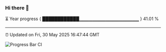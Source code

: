 ### Hi there 👋

⏳ Year progress { ████████████▁▁▁▁▁▁▁▁▁▁▁▁▁▁▁▁▁▁ } 41.01 %

---

⏰ Updated on Fri, 30 May 2025 16:47:44 GMT

![Progress Bar CI](https://github.com/IshwaranRudhara/GIT-ACTION/workflows/Progress%20Bar%20CI/badge.svg)
